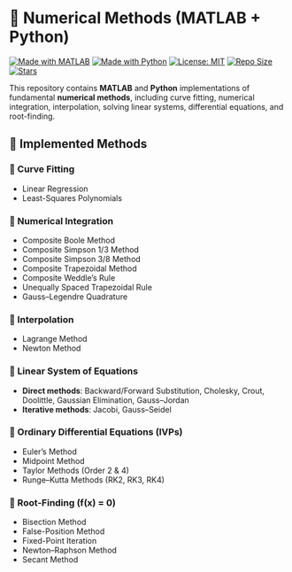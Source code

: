 # 📘 Numerical Methods (MATLAB + Python)

[![Made with MATLAB](https://img.shields.io/badge/MATLAB-R2023b-orange?logo=matlab)](https://www.mathworks.com/products/matlab.html)
[![Made with Python](https://img.shields.io/badge/Python-3.10+-blue?logo=python)](https://www.python.org/)
[![License: MIT](https://img.shields.io/badge/License-MIT-green.svg)](LICENSE)
[![Repo Size](https://img.shields.io/github/repo-size/AbdurRahman020/Numerical-Methods?color=blue)](../../)
[![Stars](https://img.shields.io/github/stars/AbdurRahman020/Numerical-Methods?style=social)](../../stargazers)

This repository contains **MATLAB** and **Python** implementations of fundamental **numerical methods**, including curve fitting, numerical integration, interpolation, solving linear systems, differential equations, and root-finding.


## 📖 Implemented Methods

### 🔹 Curve Fitting
- Linear Regression  
- Least-Squares Polynomials  

### 🔹 Numerical Integration
- Composite Boole Method  
- Composite Simpson 1/3 Method  
- Composite Simpson 3/8 Method  
- Composite Trapezoidal Method  
- Composite Weddle’s Rule  
- Unequally Spaced Trapezoidal Rule  
- Gauss–Legendre Quadrature  

### 🔹 Interpolation
- Lagrange Method  
- Newton Method  

### 🔹 Linear System of Equations
- **Direct methods**: Backward/Forward Substitution, Cholesky, Crout, Doolittle, Gaussian Elimination, Gauss–Jordan  
- **Iterative methods**: Jacobi, Gauss–Seidel  

### 🔹 Ordinary Differential Equations (IVPs)
- Euler’s Method  
- Midpoint Method  
- Taylor Methods (Order 2 & 4)  
- Runge–Kutta Methods (RK2, RK3, RK4)  

### 🔹 Root-Finding (f(x) = 0)
- Bisection Method  
- False-Position Method  
- Fixed-Point Iteration  
- Newton–Raphson Method  
- Secant Method  
